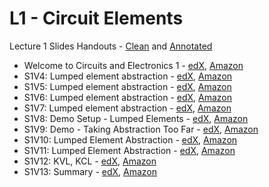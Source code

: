 # L1 - Circuit Elements

Lecture 1 Slides Handouts - [Clean][L1handouts-clean] and [Annotated][L1handouts-annotated]
* Welcome to Circuits and Electronics 1 - [edX][Welcome-edX-Video], [Amazon][Welcome-CloudFront]
* S1V4: Lumped element abstraction - [edX][S1V4-edX-Video], [Amazon][S1V4-Amazon-S3]
* S1V5: Lumped element abstraction - [edX][S1V5-edX-Video], [Amazon][S1V5-Amazon-S3]
* S1V6: Lumped element abstraction - [edX][S1V6-edX-Video], [Amazon][S1V6-Amazon-S3]
* S1V7: Lumped element abstraction - [edX][S1V7-edX-Video], [Amazon][S1V7-Amazon-S3]
* S1V8: Demo Setup - Lumped Elements - [edX][S1V8-edX-Video], [Amazon][S1V8-Amazon-S3]
* S1V9: Demo - Taking Abstraction Too Far - [edX][S1V9-edX-Video], [Amazon][S1V9-Amazon-S3]
* S1V10: Lumped Element Abstraction - [edX][S1V10-edX-Video], [Amazon][S1V10-Amazon-S3]
* S1V11: Lumped Element Abstraction - [edX][S1V11-edX-Video], [Amazon][S1V11-Amazon-S3]
* S1V12: KVL, KCL - [edX][S1V12-edX-Video], [Amazon][S1V12-Amazon-S3]
* S1V13: Summary - [edX][S1V13-edX-Video], [Amazon][S1V13-Amazon-S3]

[L1handouts-clean]: https://courses.edx.org/asset-v1:MITx+6.002.1x+2T2019+type@asset+block/handouts_6002-L1-oei12-gaps.pdf
[L1handouts-annotated]: https://courses.edx.org/asset-v1:MITx+6.002.1x+2T2019+type@asset+block/handouts_6002-L1-oei12-gaps-annotated.pdf

[Welcome-edX-Video]: https://edx-video.net/mit-6002x/MIT6002XT214-J100201_DTH.mp4
[S1V4-edX-Video]: https://edx-video.net/mit-6002x/MIT6002XT214-V002200_DTH.mp4
[S1V5-edX-Video]: https://edx-video.net/mit-6002x/MIT6002XT214-V002300_DTH.mp4
[S1V6-edX-Video]: https://edx-video.net/mit-6002x/MIT6002XT214-V002400_DTH.mp4
[S1V7-edX-Video]: https://edx-video.net/mit-6002x/MIT6002XT214-V002500_DTH.mp4
[S1V8-edX-Video]: https://edx-video.net/mit-6002x/MIT6002XT214-V002800_DTH.mp4
[S1V9-edX-Video]: https://edx-video.net/mit-6002x/MIT6002XT214-V060900_DTH.mp4
[S1V10-edX-Video]: https://edx-video.net/mit-6002x/MIT6002XT214-V002900_DTH.mp4
[S1V11-edX-Video]: https://edx-video.net/mit-6002x/MIT6002XT214-V003000_DTH.mp4
[S1V12-edX-Video]: https://edx-video.net/mit-6002x/MIT6002XT214-V003100_DTH.mp4
[S1V13-edX-Video]: https://edx-video.net/mit-6002x/MIT6002XT214-V003200_DTH.mp4

[Welcome-CloudFront]: https://d2f1egay8yehza.cloudfront.net/mit-6002x/MIT6002XT214-J100201_DTH.mp4
[S1V4-Amazon-S3]: https://s3.amazonaws.com/edx-course-videos/mit-6002x/6002-L1-oei12_5_100a.mov
[S1V5-Amazon-S3]: https://s3.amazonaws.com/edx-course-videos/mit-6002x/6002-L1-oei12_5_100b.mov
[S1V6-Amazon-S3]: https://s3.amazonaws.com/edx-course-videos/mit-6002x/6002-L1-oei12_5_100c.mov
[S1V7-Amazon-S3]: https://s3.amazonaws.com/edx-course-videos/mit-6002x/6002-L1-oei12_5_100d.mov
[S1V8-Amazon-S3]: https://s3.amazonaws.com/edx-course-videos/mit-6002x/6002-L1-oei12-6_100.mov
[S1V9-Amazon-S3]: https://s3.amazonaws.com/edx-course-videos/mit-6002x/600.2%20Lecture_1%20DEMOS%20100.mov
[S1V10-Amazon-S3]: https://s3.amazonaws.com/edx-course-videos/mit-6002x/6002-L1-oei12-9_100a.mov
[S1V11-Amazon-S3]: https://s3.amazonaws.com/edx-course-videos/mit-6002x/6002-L1-oei12-9_100b.mov
[S1V12-Amazon-S3]: https://s3.amazonaws.com/edx-course-videos/mit-6002x/6002-L1-oei12-10_100.mov
[S1V13-Amazon-S3]: https://s3.amazonaws.com/edx-course-videos/mit-6002x/6002-L1-oei12-11_100.mov
